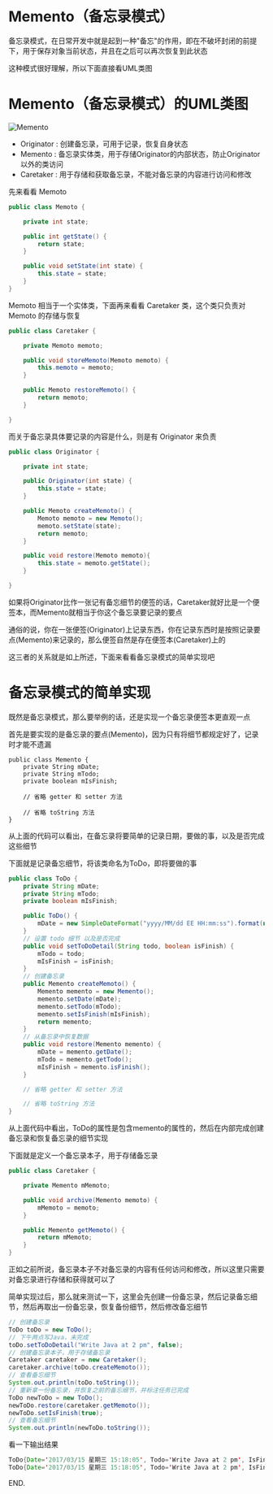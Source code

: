 # Memento（备忘录模式）

备忘录模式，在日常开发中就是起到一种"备忘"的作用，即在不破坏封闭的前提下，用于保存对象当前状态，并且在之后可以再次恢复到此状态

这种模式很好理解，所以下面直接看UML类图

# Memento（备忘录模式）的UML类图

![Memento](https://raw.githubusercontent.com/innofang/designpatterns/master/uml/memento.png)

 + Originator : 创建备忘录，可用于记录，恢复自身状态
 + Memento : 备忘录实体类，用于存储Originator的内部状态，防止Originator以外的类访问
 + Caretaker : 用于存储和获取备忘录，不能对备忘录的内容进行访问和修改

先来看看 Memoto
```java
public class Memoto {

    private int state;

    public int getState() {
        return state;
    }

    public void setState(int state) {
        this.state = state;
    }
}
```
Memoto 相当于一个实体类，下面再来看看 Caretaker 类，这个类只负责对 Memoto 的存储与恢复
```java
public class Caretaker {

    private Memoto memoto;

    public void storeMemoto(Memoto memoto) {
        this.memoto = memoto;
    }

    public Memoto restoreMemoto() {
        return memoto;
    }

}
```

而关于备忘录具体要记录的内容是什么，则是有 Originator 来负责
```java
public class Originator {

    private int state;

    public Originator(int state) {
        this.state = state;
    }

    public Memoto createMemoto() {
        Memoto memoto = new Memoto();
        memoto.setState(state);
        return memoto;
    }

    public void restore(Memoto memoto){
        this.state = memoto.getState();
    }

}
```

如果将Originator比作一张记有备忘细节的便签的话，Caretaker就好比是一个便签本，而Memento就相当于你这个备忘录要记录的要点

通俗的说，你在一张便签(Originator)上记录东西，你在记录东西时是按照记录要点(Memento)来记录的，那么便签自然是存在便签本(Caretaker)上的

这三者的关系就是如上所述，下面来看看备忘录模式的简单实现吧

# 备忘录模式的简单实现

既然是备忘录模式，那么要举例的话，还是实现一个备忘录便签本更直观一点

首先是要实现的是备忘录的要点(Memento)，因为只有将细节都规定好了，记录时才能不遗漏
```Memento
public class Memento {
    private String mDate;
    private String mTodo;
    private boolean mIsFinish;

    // 省略 getter 和 setter 方法

    // 省略 toString 方法
}
```
从上面的代码可以看出，在备忘录将要简单的记录日期，要做的事，以及是否完成这些细节

下面就是记录备忘细节，将该类命名为ToDo，即将要做的事
```java
public class ToDo {
    private String mDate;
    private String mTodo;
    private boolean mIsFinish;

    public ToDo() {
        mDate = new SimpleDateFormat("yyyy/MM/dd EE HH:mm:ss").format(new Date());
    }
    // 设置 todo 细节 以及是否完成
    public void setToDoDetail(String todo, boolean isFinish) {
        mTodo = todo;
        mIsFinish = isFinish;
    }
    // 创建备忘录
    public Memento createMemoto() {
        Memento memento = new Memento();
        memento.setDate(mDate);
        memento.setTodo(mTodo);
        memento.setIsFinish(mIsFinish);
        return memento;
    }
    // 从备忘录中恢复数据
    public void restore(Memento memento) {
        mDate = memento.getDate();
        mTodo = memento.getTodo();
        mIsFinish = memento.isFinish();
    }

    // 省略 getter 和 setter 方法

    // 省略 toString 方法
}

```
从上面代码中看出，ToDo的属性是包含memento的属性的，然后在内部完成创建备忘录和恢复备忘录的细节实现

下面就是定义一个备忘录本子，用于存储备忘录
```java
public class Caretaker {

    private Memento mMemoto;

    public void archive(Memento memoto) {
        mMemoto = memoto;
    }

    public Memento getMemoto() {
        return mMemoto;
    }
}
```
正如之前所说，备忘录本子不对备忘录的内容有任何访问和修改，所以这里只需要对备忘录进行存储和获得就可以了

简单实现过后，那么就来测试一下，这里会先创建一份备忘录，然后记录备忘细节，然后再取出一份备忘录，恢复备份细节，然后修改备忘细节
```java
// 创建备忘录
ToDo toDo = new ToDo();
// 下午两点写Java，未完成
toDo.setToDoDetail("Write Java at 2 pm", false);
// 创建备忘录本子，用于存储备忘录
Caretaker caretaker = new Caretaker();
caretaker.archive(toDo.createMemoto());
// 查看备忘细节
System.out.println(toDo.toString());
// 重新拿一份备忘录，并恢复之前的备忘细节，并标注任务已完成
ToDo newToDo = new ToDo();
newToDo.restore(caretaker.getMemoto());
newToDo.setIsFinish(true);
// 查看备忘细节
System.out.println(newToDo.toString());
```

看一下输出结果
```java
ToDo{Date='2017/03/15 星期三 15:18:05', Todo='Write Java at 2 pm', IsFinish=false}
ToDo{Date='2017/03/15 星期三 15:18:05', Todo='Write Java at 2 pm', IsFinish=true}
```

END.
